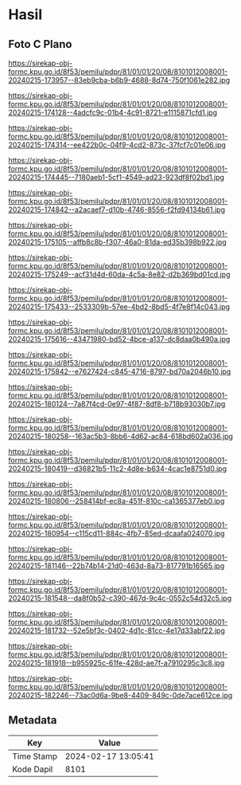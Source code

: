 # Hasil

## Foto C Plano

https://sirekap-obj-formc.kpu.go.id/8f53/pemilu/pdpr/81/01/01/20/08/8101012008001-20240215-173957--83eb9cba-b6b9-4688-8d74-750f1061e282.jpg

https://sirekap-obj-formc.kpu.go.id/8f53/pemilu/pdpr/81/01/01/20/08/8101012008001-20240215-174128--4adcfc9c-01b4-4c91-8721-e1115871cfd1.jpg

https://sirekap-obj-formc.kpu.go.id/8f53/pemilu/pdpr/81/01/01/20/08/8101012008001-20240215-174314--ee422b0c-04f9-4cd2-873c-37fcf7c01e06.jpg

https://sirekap-obj-formc.kpu.go.id/8f53/pemilu/pdpr/81/01/01/20/08/8101012008001-20240215-174445--7180aeb1-5cf1-4549-ad23-923df8f02bd1.jpg

https://sirekap-obj-formc.kpu.go.id/8f53/pemilu/pdpr/81/01/01/20/08/8101012008001-20240215-174842--a2acaef7-d10b-4746-8556-f2fd94134b61.jpg

https://sirekap-obj-formc.kpu.go.id/8f53/pemilu/pdpr/81/01/01/20/08/8101012008001-20240215-175105--affb8c8b-f307-46a0-81da-ed35b398b922.jpg

https://sirekap-obj-formc.kpu.go.id/8f53/pemilu/pdpr/81/01/01/20/08/8101012008001-20240215-175249--acf31d4d-60da-4c5a-8e82-d2b369bd01cd.jpg

https://sirekap-obj-formc.kpu.go.id/8f53/pemilu/pdpr/81/01/01/20/08/8101012008001-20240215-175433--2533309b-57ee-4bd2-8bd5-4f7e8f14c043.jpg

https://sirekap-obj-formc.kpu.go.id/8f53/pemilu/pdpr/81/01/01/20/08/8101012008001-20240215-175616--43471980-bd52-4bce-a137-dc8daa0b490a.jpg

https://sirekap-obj-formc.kpu.go.id/8f53/pemilu/pdpr/81/01/01/20/08/8101012008001-20240215-175842--e7627424-c845-4716-8797-bd70a2046b10.jpg

https://sirekap-obj-formc.kpu.go.id/8f53/pemilu/pdpr/81/01/01/20/08/8101012008001-20240215-180124--7a87f4cd-0e97-4f87-8df8-b718b93030b7.jpg

https://sirekap-obj-formc.kpu.go.id/8f53/pemilu/pdpr/81/01/01/20/08/8101012008001-20240215-180258--163ac5b3-8bb6-4d62-ac84-618bd602a036.jpg

https://sirekap-obj-formc.kpu.go.id/8f53/pemilu/pdpr/81/01/01/20/08/8101012008001-20240215-180419--d36821b5-11c2-4d8e-b634-4cac1e8751d0.jpg

https://sirekap-obj-formc.kpu.go.id/8f53/pemilu/pdpr/81/01/01/20/08/8101012008001-20240215-180806--258414bf-ec8a-451f-810c-ca1365377eb0.jpg

https://sirekap-obj-formc.kpu.go.id/8f53/pemilu/pdpr/81/01/01/20/08/8101012008001-20240215-180954--c115cd11-884c-4fb7-85ed-dcaafa024070.jpg

https://sirekap-obj-formc.kpu.go.id/8f53/pemilu/pdpr/81/01/01/20/08/8101012008001-20240215-181146--22b74b14-21d0-463d-8a73-817791b16565.jpg

https://sirekap-obj-formc.kpu.go.id/8f53/pemilu/pdpr/81/01/01/20/08/8101012008001-20240215-181548--da8f0b52-c390-467d-9c4c-0552c54d32c5.jpg

https://sirekap-obj-formc.kpu.go.id/8f53/pemilu/pdpr/81/01/01/20/08/8101012008001-20240215-181732--52e5bf3c-0402-4d1c-81cc-4e17d33abf22.jpg

https://sirekap-obj-formc.kpu.go.id/8f53/pemilu/pdpr/81/01/01/20/08/8101012008001-20240215-181918--b955925c-61fe-428d-ae7f-a7910295c3c8.jpg

https://sirekap-obj-formc.kpu.go.id/8f53/pemilu/pdpr/81/01/01/20/08/8101012008001-20240215-182246--73ac0d6a-9be8-4409-849c-0de7ace612ce.jpg


## Metadata

| Key        | Value               |
| ---------- | ------------------- |
| Time Stamp | 2024-02-17 13:05:41 |
| Kode Dapil | 8101                |



